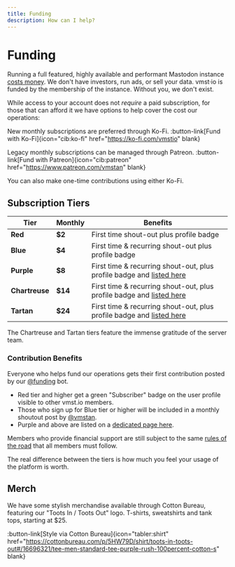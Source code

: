 ```yaml
---
title: Funding
description: How can I help?
---
```


# Funding

Running a full featured, highly available and performant Mastodon instance [costs money](/funding/costs). We don't have investors, run ads, or sell your data.
vmst·io is funded by the membership of the instance.
Without you, we don't exist.

While access to your account does not _require_ a paid subscription, for those that can afford it we have options to help cover the cost our operations:

New monthly subscriptions are preferred through Ko-Fi.
:button-link[Fund with Ko-Fi]{icon="cib:ko-fi" href="https://ko-fi.com/vmstio" blank}

Legacy monthly subscriptions can be managed through Patreon.
:button-link[Fund with Patreon]{icon="cib:patreon" href="https://www.patreon.com/vmstan" blank}

You can also make one-time contributions using either Ko-Fi.

## Subscription Tiers

| **Tier**       | **Monthly**     | **Benefits** |
|----------------|-----------------|---|
| **Red**        | **$2**          | First time shout-out plus profile badge |
| **Blue**       | **$4**          | First time & recurring shout-out plus profile badge |
| **Purple**     | **$8**          | First time & recurring shout-out, plus profile badge and [listed here](/funding/purple) |
| **Chartreuse** | **$14**         | First time & recurring shout-out, plus profile badge and [listed here](/funding/purple) |
| **Tartan**     | **$24**         | First time & recurring shout-out, plus profile badge and [listed here](/funding/purple) |

The Chartreuse and Tartan tiers feature the immense gratitude of the server team.

### Contribution Benefits

Everyone who helps fund our operations gets their first contribution posted by our [@funding](https://vmst.io/@funding) bot.

* Red tier and higher get a green "Subscriber" badge on the user profile visible to other vmst.io members.
* Those who sign up for Blue tier or higher will be included in a monthly shoutout post by <a rel="me" href="https://vmst.io/@vmstan">@vmstan</a>.
* Purple and above are listed on a [dedicated page here](/funding/purple).

Members who provide financial support are still subject to the same [rules of the road](/rules) that all members must follow.

The real difference between the tiers is how much you feel your usage of the platform is worth.

## Merch

We have some stylish merchandise available through Cotton Bureau, featuring our "Toots In / Toots Out" logo.
T-shirts, sweatshirts and tank tops, starting at $25.

:button-link[Style via Cotton Bureau]{icon="tabler:shirt" href="https://cottonbureau.com/p/5HW79D/shirt/toots-in-toots-out#/16696321/tee-men-standard-tee-purple-rush-100percent-cotton-s" blank}